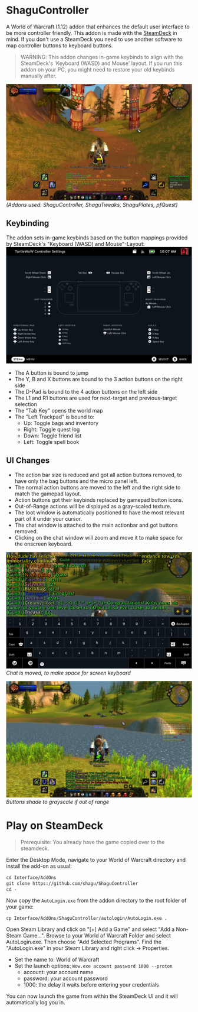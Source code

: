 # ShaguController

A World of Warcraft (1.12) addon that enhances the default user interface to be more controller friendly. This addon is made with the [SteamDeck](https://www.steamdeck.com/en/) in mind. If you don't use a SteamDeck you need to use another software to map controller buttons to keyboard buttons.

> WARNING: This addon changes in-game keybinds to align with the SteamDeck's 'Keyboard (WASD) and Mouse' layout. If you run this addon on your PC, you might need to restore your old keybinds manually after.

![Overview](screenshots/overview.jpg)
*(Addons used: ShaguController, ShaguTweaks, ShaguPlates, pfQuest)*

## Keybinding

The addon sets in-game keybinds based on the button mappings provided by SteamDeck's "Keyboard (WASD) and Mouse"-Layout:
![Mapping](screenshots/mapping.jpg)

* The A button is bound to jump
* The Y, B and X buttons are bound to the 3 action buttons on the right side
* The D-Pad is bound to the 4 action buttons on the left side
* The L1 and R1 buttons are used for next-target and previous-target selection
* The "Tab Key" opens the world map
* The "Left Trackpad" is bound to:
  - Up: Toggle bags and inventory
  - Right: Toggle quest log
  - Down: Toggle friend list
  - Left: Toggle spell book

## UI Changes

* The action bar size is reduced and got all action buttons removed, to have only the
bag buttons and the micro panel left.
* The normal action buttons are moved to the left and the right side
to match the gamepad layout.
* Action buttons got their keybinds replaced by gamepad button icons.
* Out-of-Range actions will be displayed as a gray-scaled texture.
* The loot window is automatically positioned to have the most relevant part of it under your cursor.
* The chat window is attached to the main actionbar and got buttons removed.
* Clicking on the chat window will zoom and move it to make space for the onscreen keyboard.

![Keyboard](screenshots/keyboard.jpg)
*Chat is moved, to make space for screen keyboard*

![Outofrange](screenshots/outofrange.jpg)
*Buttons shade to grayscale if out of range*

# Play on SteamDeck

> Prerequisite: You already have the game copied over to the steamdeck.

Enter the Desktop Mode, navigate to your World of Warcraft directory and install the add-on as usual:

    cd Interface/AddOns
    git clone https://github.com/shagu/ShaguController
    cd -

Now copy the `AutoLogin.exe` from the addon directory to the root folder of your game:

    cp Interface/AddOns/ShaguController/autologin/AutoLogin.exe .

Open Steam Library and click on "[+] Add a Game" and select "Add a Non-Steam Game...".
Browse to your World of Warcraft Folder and select AutoLogin.exe. Then choose "Add Selected Programs".
Find the "AutoLogin.exe" in your Steam Library and right click -> Properties.
* Set the name to: World of Warcraft
* Set the launch options: `Wow.exe account password 1000 --proton`  
  - account: your account name
  - password: your account password
  - 1000: the delay it waits before entering your credentials

You can now launch the game from within the SteamDeck UI and it will automatically log you in.
